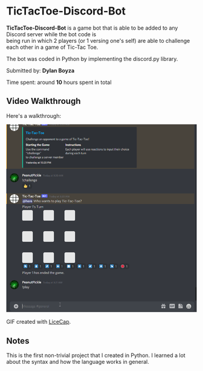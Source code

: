 # TicTacToe-Discord-Bot

**TicTacToe-Discord-Bot** is a game bot that is able to be added to any Discord server while the bot code is <br>being run in which 2 players (or 1 versing one's self) are able to challenge each 
other in a game of Tic-Tac Toe. 

The bot was coded in Python by implementing the discord.py library.

Submitted by: **Dylan Boyza**

Time spent: around **10** hours spent in total

## Video Walkthrough

Here's a walkthrough:

<img src='walkthrough.gif' title='Video Walkthrough' width='' alt='Video Walkthrough' />

GIF created with [LiceCap](http://www.cockos.com/licecap/).

## Notes

This is the first non-trivial project that I created in Python. I learned a lot about the syntax and how the language works in general. 
